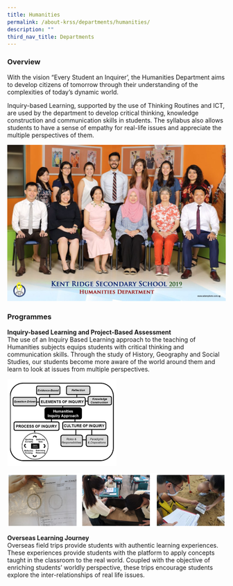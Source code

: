 ```yaml
---
title: Humanities
permalink: /about-krss/departments/humanities/
description: ""
third_nav_title: Departments
---
```

### Overview

With the vision “Every Student an Inquirer’, the Humanities Department aims to develop citizens of tomorrow through their understanding of the complexities of today’s dynamic world.

Inquiry-based Learning, supported by the use of Thinking Routines and ICT, are used by the department to develop critical thinking, knowledge construction and communication skills in students. The syllabus also allows students to have a sense of empathy for real-life issues and appreciate the multiple perspectives of them.

![Humanities](/images/humanities-department-2-1024x731.jpg)

### Programmes

**Inquiry-based Learning and Project-Based Assessment** <br>
The use of an Inquiry Based Learning approach to the teaching of Humanities subjects equips students with critical thinking and communication skills. Through the study of History, Geography and Social Studies, our students become more aware of the world around them and learn to look at issues from multiple perspectives.

![Inquiry-based Learning and Project-Based Assessment](/images/IBL.png)

![Inquiry-based Learning and Project-Based Assessment](/images/IBL2.png)

**Overseas Learning Journey**  
Overseas field trips provide students with authentic learning experiences. These experiences provide students with the platform to apply concepts taught in the classroom to the real world. Coupled with the objective of enriching students’ worldly perspective, these trips encourage students explore the inter-relationships of real life issues.